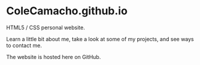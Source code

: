 # ColeCamacho.github.io

HTML5 / CSS personal website.

Learn a little bit about me, take a look at some of my projects, and see ways to contact me.

The website is hosted here on GitHub.
